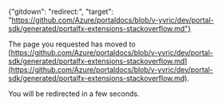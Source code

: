 {"gitdown": "redirect:", "target": "https://github.com/Azure/portaldocs/blob/v-yvric/dev/portal-sdk/generated/portalfx-extensions-stackoverflow.md"} 

<!-- TODO:  deprecate this document by removing it.  It has been  replaced by portalfx-extensions-stackoverflow.md -->

<!-- TODO:  Validate that the following w3.org url is the correct address for a redirect. -->
<!-- Markdown does not allow inline HTML
<!DOCTYPE html PUBLIC "-//W3C//DTD XHTML 1.0 Transitional//EN" "http://www.w3.org/TR/xhtml1/DTD/xhtml1-transitional.dtd">
<html xmlns="http://www.w3.org/1999/xhtml">
<head>
<meta http-equiv="refresh" content="0;
URL=https://github.com/Azure/portaldocs/blob/v-yvric/dev/portal-sdk/generated/portalfx-extensions-stackoverflow.md">
<meta http-equiv="Content-Type" content="text/html; charset=utf-8" />
<title>The page you requested has moved</title>
</head>
<body>
-->
The page you requested has moved to [https://github.com/Azure/portaldocs/blob/v-yvric/dev/portal-sdk/generated/portalfx-extensions-stackoverflow.md](https://github.com/Azure/portaldocs/blob/v-yvric/dev/portal-sdk/generated/portalfx-extensions-stackoverflow.md). 

You will be redirected in a few seconds.
<!--
</body>
</html>

<!--Original content 
gitdown": "contents", "maxLevel": 2}

gitdown": "include-file", "file": "./portalfx-extensions-stackoverflow.md"}
-->
